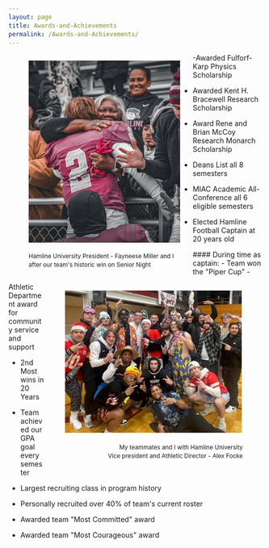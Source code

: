 ```yaml
---
layout: page
title: Awards-and-Achievements
permalink: /Awards-and-Achievements/
---
```


<figure style="float: left; margin-right: 25px">

<img src="/prez_miller.jpg" width="300"/>

<figcaption style="text-align: left">

<small>Hamline University President - Fayneese Miller and I <br />after our team's historic win on Senior Night</small>

</figcaption>

</figure>

  -Awarded Fulforf-Karp Physics Scholarship

  -   Awarded Kent H. Bracewell Research Scholarship

  - Award Rene and Brian McCoy Research Monarch Scholarship

  - Deans List all 8 semesters

  - MIAC Academic All-Conference all 6 eligible semesters

  - Elected Hamline Football Captain at 20 years old

<figure style="float: right">

<img src="/mr_focke.jpg" width="350" style="padding:2px"/>

<figcaption style="text-align: right">

<small>My teammates and I with Hamline University <br />Vice president and Athletic Director - Alex Focke</small>

</figcaption>

</figure>
#### During time as captain:
-   Team won the "Piper Cup" - Athletic Department award for community service and support

-   2nd Most wins in 20 Years

-   Team achieved our GPA goal every semester

-   Largest recruiting class in program history

-   Personally recruited over 40% of team's current roster

-   Awarded team "Most Committed" award

-   Awarded team "Most Courageous" award
